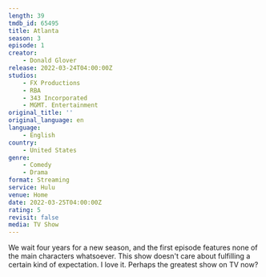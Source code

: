 ```yaml
---
length: 39
tmdb_id: 65495
title: Atlanta
season: 3
episode: 1
creator:
    - Donald Glover
release: 2022-03-24T04:00:00Z
studios:
    - FX Productions
    - RBA
    - 343 Incorporated
    - MGMT. Entertainment
original_title: ''
original_language: en
language:
    - English
country:
    - United States
genre:
    - Comedy
    - Drama
format: Streaming
service: Hulu
venue: Home
date: 2022-03-25T04:00:00Z
rating: 5
revisit: false
media: TV Show
---
```


We wait four years for a new season, and the first episode features none of the main characters whatsoever. This show doesn't care about fulfilling a certain kind of expectation. I love it. Perhaps the greatest show on TV now?
